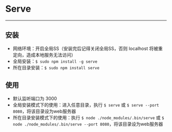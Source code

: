 # Serve
***

## 安装
* 网络环境：开启全局SS（安装完后记得关闭全局SS，否则 localhost 将被重定向，造成本地服务无法访问）
* 全局安装：`$ sudo npm install -g serve`
* 所在目录安装：`$ sudo npm install serve`

## 使用
* 默认监听端口为 3000
* 全局安装模式下的使用：进入任意目录，执行 `$ serve` 或 `$ serve --port 8080`，将该目录设为web服务器
* 所在目录安装模式下的使用：执行 `$ node ./node_modules/.bin/serve` 或 `$ node ./node_modules/.bin/serve --port 8080`，将该目录设为web服务器
